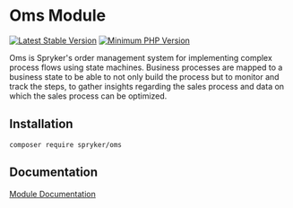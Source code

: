 # Oms Module
[![Latest Stable Version](https://poser.pugx.org/spryker/oms/v/stable.svg)](https://packagist.org/packages/spryker/oms)
[![Minimum PHP Version](https://img.shields.io/badge/php-%3E%3D%207.3-8892BF.svg)](https://php.net/)

Oms is Spryker's order management system for implementing complex process flows using state machines. Business processes are mapped to a business state to be able to not only build the process but to monitor and track the steps, to gather insights regarding the sales process and data on which the sales process can be optimized.

## Installation

```
composer require spryker/oms
```

## Documentation

[Module Documentation](https://academy.spryker.com/developing_with_spryker/module_guide/checkout_process/oms/oms.html)
